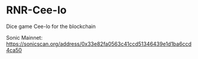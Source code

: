 # RNR-Cee-lo
Dice game Cee-lo for the blockchain

Sonic Mainnet:
https://sonicscan.org/address/0x33e82fa0563c41ccd51346439e1d1ba6ccd4ca50
